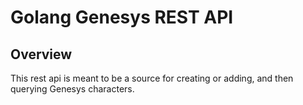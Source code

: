# Golang Genesys REST API

## Overview

This rest api is meant to be a source for creating or adding, and then querying
Genesys characters.
